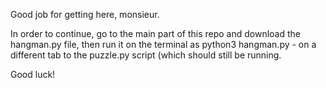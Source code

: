 Good job for getting here, monsieur.

In order to continue, go to the main part of this repo and download the hangman.py file, then run it on the terminal as python3 hangman.py - on a different tab to the puzzle.py script (which should still be running. 

Good luck!


